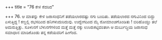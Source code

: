 +++
title = "76 ಕೇಳಿ ಕೆದರಿದ"

+++
76. ಆ ಮಾತನ್ನು ಕೇಳಿ ಜರಾಸಂಧನಿಗೆ ತಡೆಯಲಾರದಷ್ಟು ನಗು ಬಂದಿತು. ತಡೆಯಲಾರದ ನಗುವಿನಿಂದ ಬಿದ್ದು ಏಳುತ್ತಿದ್ದ ! ಕಣ್ಣಲ್ಲಿ ರಭಸದಿಂದ ಹನಿಗಳುದುರಿದುವು. ಉದ್ವೇಗದಿಂದ ಮೈ ರೋಮಾಂಚಗೊಂಡಿತು ! ಬಿರಿಹೊಯ್ದು ತಲೆ ಅದುರುತ್ತಿತ್ತು. ಸೂಳುನಗೆ ಬೆಳುನಗೆಗಳಿಂದ ಮತ್ತೆ ಮತ್ತೆ ನಕ್ಕು ಉಸಿರುಕಟ್ಟಿದಂತಾಗಿ ಆ ದುರ್ಬುದ್ಧಿಯ ಜರಾಸಂಧ ಸಮಾಧಾನ ಮಾಡಿಕೊಂಡು ತನ್ನ ಕಡೆಯವರಿಗೆ ಹೀಗೆಂದ.